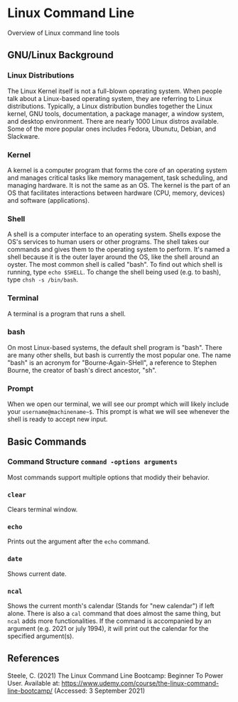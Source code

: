 # Linux Command Line
Overview of Linux command line tools

## GNU/Linux Background

### Linux Distributions
The Linux Kernel itself is not a full-blown operating system. When people talk about a Linux-based operating system, they are referring to Linux distributions. Typically, a Linux distribution bundles together the Linux kernel, GNU tools, documentation, a package manager, a window system, and desktop environment. There are nearly 1000 Linux distros available. Some of the more popular ones includes Fedora, Ubunutu, Debian, and Slackware.

### Kernel
A kernel is a computer program that forms the core of an operating system and manages critical tasks like memory management, task scheduling, and managing hardware. It is not the same as an OS. The kernel is the part of an OS that facilitates interactions between hardware (CPU, memory, devices) and software (applications).

### Shell
A shell is a computer interface to an operating system. Shells expose the OS's services to human users or other programs. The shell takes our commands and gives them to the operating system to perform. It's named a shell because it is the outer layer around the OS, like the shell around an oyster. The most common shell is called "bash". To find out which shell is running, type `echo $SHELL`. To change the shell being used (e.g. to bash), type `chsh -s /bin/bash`.

### Terminal
A terminal is a program that runs a shell. 

### bash
On most Linux-based systems, the default shell program is "bash". There are many other shells, but bash is currently the most popular one. The name "bash" is an acronym for "Bourne-Again-SHell", a reference to Stephen Bourne, the creator of bash's direct ancestor, "sh".

### Prompt
When we open our terminal, we will see our prompt which will likely include your `username@machinename~$`. This prompt is what we will see whenever the shell is ready to accept new input.

## Basic Commands

### Command Structure `command -options arguments`
Most commands support multiple options that modidy their behavior.

### `clear`
Clears terminal window.

### `echo`
Prints out the argument after the `echo` command.

### `date`
Shows current date.

### `ncal`
Shows the current month's calendar (Stands for "new calendar") if left alone. There is also a `cal` command that does almost the same thing, but `ncal` adds more functionalities. If the command is accompanied by an argument (e.g. 2021 or july 1994), it will print out the calendar for the specified argument(s).

## References
Steele, C. (2021) The Linux Command Line Bootcamp: Beginner To Power User. Available at: https://www.udemy.com/course/the-linux-command-line-bootcamp/ (Accessed: 3 September 2021)
